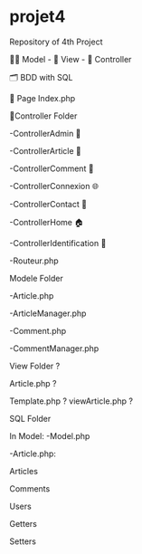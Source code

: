 # projet4

Repository of 4th Project

🧚‍♀️ Model - 👀 View - 👔 Controller

🗂 BDD with SQL

📄 Page Index.php

📁Controller Folder

-ControllerAdmin 👤

-ControllerArticle 📃

-ControllerComment 💬

-ControllerConnexion 🌐

-ControllerContact 👥

-ControllerHome 🏠

-ControllerIdentification 🔖

-Routeur.php

Modele Folder

-Article.php

-ArticleManager.php

-Comment.php

-CommentManager.php

View Folder ?

Article.php ?

Template.php ? 
viewArticle.php ?

SQL Folder

In Model:
-Model.php

-Article.php:

Articles

Comments

Users

Getters

Setters
